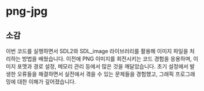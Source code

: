 # png-jpg

## 소감
이번 코드를 실행하면서 SDL2와 SDL_image 라이브러리를 활용해 이미지 파일을 처리하는 방법을 배웠습니다. 이전에 PNG 이미지를 회전시키는 코드 경험을 응용하며, 이미지 포맷과 경로 설정, 메모리 관리 등에서 많은 것을 깨달았습니다. 초기 설정에서 발생한 오류들을 해결하면서 실전에서 겪을 수 있는 문제들을 경험했고, 그래픽 프로그래밍에 대한 이해가 깊어졌습니다.
